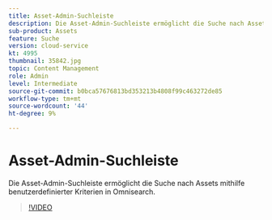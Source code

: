 ```yaml
---
title: Asset-Admin-Suchleiste
description: Die Asset-Admin-Suchleiste ermöglicht die Suche nach Assets mithilfe benutzerdefinierter Kriterien in Omnisearch.
sub-product: Assets
feature: Suche
version: cloud-service
kt: 4995
thumbnail: 35842.jpg
topic: Content Management
role: Admin
level: Intermediate
source-git-commit: b0bca57676813bd353213b4808f99c463272de85
workflow-type: tm+mt
source-wordcount: '44'
ht-degree: 9%

---
```



# Asset-Admin-Suchleiste

Die Asset-Admin-Suchleiste ermöglicht die Suche nach Assets mithilfe benutzerdefinierter Kriterien in Omnisearch.

>[!VIDEO](https://video.tv.adobe.com/v/35842/?quality=12&learn=on&hidetitle=true)
